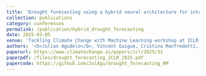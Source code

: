 ```yaml
---
title: 'Drought forecasting using a hybrid neural architecture for integrating time series and static data'
collection: publications
category: conferences
permalink: /publication/hybrid_drought_forecasting
date: 2025-03-05
venue: 'Tackling Climate Change with Machine Learning workshop at ICLR'
authors: '<b>Julian Agudelo</b>, Vincent Guigue, Cristina Manfredotti, Hadrien Piot.'
paperurl: https://www.climatechange.ai/papers/iclr2025/31
paperpdf: /files/drought_forecasting_ICLR_2025.pdf
papercode: https://github.com/JulAgu/drought_forecasting_HM
---
```

